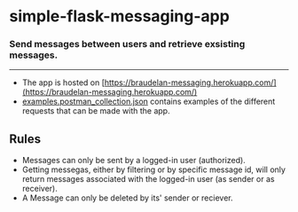 # simple-flask-messaging-app
### Send messages between users and retrieve exsisting messages.

---
* The app is hosted on [https://braudelan-messaging.herokuapp.com/](https://braudelan-messaging.herokuapp.com/)
* [examples.postman_collection.json](simple-flask-messaging-app/examples.postman_collection.json) contains examples of the different requests that can be made with the app.

## Rules
* Messages can only be sent by a logged-in user (authorized).
* Getting messegas, either by filtering or by specific message id, will only return messages associated with the logged-in user (as sender or as receiver).
* A Message can only be deleted by its' sender or reciever.



